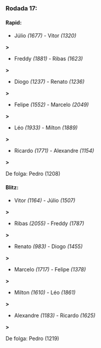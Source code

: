 ### Rodada 17:

#### Rapid:

* Júlio *(1677)*     -     Vitor *(1320)*

 **>** 
* Freddy *(1881)*     -     Ribas *(1623)*

 **>** 
* Diogo *(1237)*     -     Renato *(1236)*

 **>** 
* Felipe *(1552)*     -     Marcelo *(2049)*

 **>** 
* Léo *(1933)*     -     Milton *(1889)*

 **>** 
* Ricardo *(1771)*     -     Alexandre *(1154)*

 **>** 

De folga: Pedro (1208)

#### Blitz:

* Vitor *(1164)*     -     Júlio *(1507)*

 **>** 
* Ribas *(2055)*     -     Freddy *(1787)*

 **>** 
* Renato *(983)*     -     Diogo *(1455)*

 **>** 
* Marcelo *(1717)*     -     Felipe *(1378)*

 **>** 
* Milton *(1610)*     -     Léo *(1861)*

 **>** 
* Alexandre *(1183)*     -     Ricardo *(1625)*

 **>** 

De folga: Pedro (1219)

